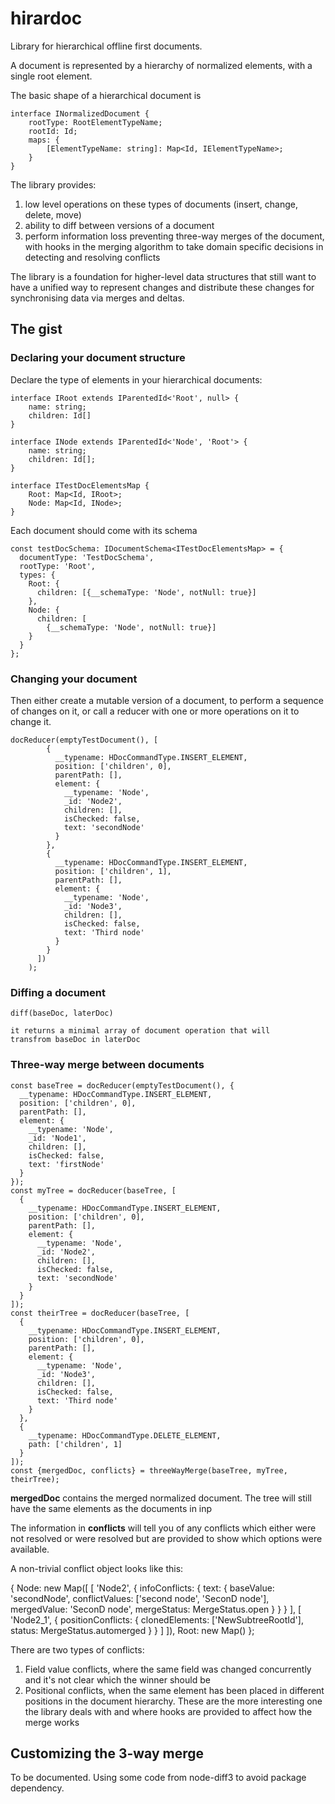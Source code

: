 # hirardoc

Library for hierarchical offline first documents.

A document is represented by a hierarchy of normalized elements, with a single 
root element.

The basic shape of a hierarchical document is

    interface INormalizedDocument {
        rootType: RootElementTypeName;
        rootId: Id;
        maps: {
            [ElementTypeName: string]: Map<Id, IElementTypeName>;
        }
    } 

The library provides:
1. low level operations on these types of documents (insert, change, delete, move)
2. ability to diff between versions of a document
3. perform information loss preventing three-way merges of the document,
  with hooks in the merging algorithm to take domain specific decisions in detecting
  and resolving conflicts

The library is a foundation for higher-level data structures that still want to have a unified way
to represent changes and distribute these changes for synchronising data via merges and deltas.  

## The gist

### Declaring your document structure

Declare the type of elements in your hierarchical documents:

    interface IRoot extends IParentedId<'Root', null> {
        name: string;
        children: Id[]
    }
    
    interface INode extends IParentedId<'Node', 'Root'> {
        name: string;
        children: Id[];
    }
    
    interface ITestDocElementsMap {
        Root: Map<Id, IRoot>;
        Node: Map<Id, INode>;
    }
    
Each document should come with its schema

    const testDocSchema: IDocumentSchema<ITestDocElementsMap> = {
      documentType: 'TestDocSchema',
      rootType: 'Root',
      types: {
        Root: {
          children: [{__schemaType: 'Node', notNull: true}]
        },
        Node: {
          children: [
            {__schemaType: 'Node', notNull: true}]
        }
      }
    };

### Changing your document

Then either create a mutable version of a document, to perform
a sequence of changes on it, or call a reducer with one or more
operations on it to change it.

    docReducer(emptyTestDocument(), [
            {
              __typename: HDocCommandType.INSERT_ELEMENT,
              position: ['children', 0],
              parentPath: [],
              element: {
                __typename: 'Node',
                _id: 'Node2',
                children: [],
                isChecked: false,
                text: 'secondNode'
              }
            },
            {
              __typename: HDocCommandType.INSERT_ELEMENT,
              position: ['children', 1],
              parentPath: [],
              element: {
                __typename: 'Node',
                _id: 'Node3',
                children: [],
                isChecked: false,
                text: 'Third node'
              }
            }
          ])
        );

### Diffing a document

    diff(baseDoc, laterDoc)
    
    it returns a minimal array of document operation that will
    transfrom baseDoc in laterDoc
    
### Three-way merge between documents

    const baseTree = docReducer(emptyTestDocument(), {
      __typename: HDocCommandType.INSERT_ELEMENT,
      position: ['children', 0],
      parentPath: [],
      element: {
        __typename: 'Node',
        _id: 'Node1',
        children: [],
        isChecked: false,
        text: 'firstNode'
      }
    });
    const myTree = docReducer(baseTree, [
      {
        __typename: HDocCommandType.INSERT_ELEMENT,
        position: ['children', 0],
        parentPath: [],
        element: {
          __typename: 'Node',
          _id: 'Node2',
          children: [],
          isChecked: false,
          text: 'secondNode'
        }
      }
    ]);
    const theirTree = docReducer(baseTree, [
      {
        __typename: HDocCommandType.INSERT_ELEMENT,
        position: ['children', 0],
        parentPath: [],
        element: {
          __typename: 'Node',
          _id: 'Node3',
          children: [],
          isChecked: false,
          text: 'Third node'
        }
      },
      {
        __typename: HDocCommandType.DELETE_ELEMENT,
        path: ['children', 1]
      }
    ]);
    const {mergedDoc, conflicts} = threeWayMerge(baseTree, myTree, theirTree);
    
**mergedDoc** contains the merged normalized document. The tree will
still have the same elements as the documents in inp

The information in **conflicts** will tell you of any conflicts which either
were not resolved or were resolved but are provided to show which options were
available.

A non-trivial conflict object looks like this:

{
      Node: new Map([
        [
          'Node2',
          {
            infoConflicts: {
              text: {
                baseValue: 'secondNode',
                conflictValues: ['second node', 'SeconD node'],
                mergedValue: 'SeconD node',
                mergeStatus: MergeStatus.open
              }
            }
          }
        ],
        [
            'Node2_1',
            {
                positionConflicts: {
                    clonedElements: ['NewSubtreeRootId'],
                    status: MergeStatus.automerged
                }
            }
        ]
      ]),
      Root: new Map()
    };
    
There are two types of conflicts:

1. Field value conflicts, where the same field was changed concurrently
   and it's not clear which the winner should be
2. Positional conflicts, when the same element has been placed in different
  positions in the document hierarchy. These are the more interesting one the library deals
  with and where hooks are provided to affect how the merge works
  
  
## Customizing the 3-way merge

To be documented. Using some code from node-diff3 to avoid package dependency.
